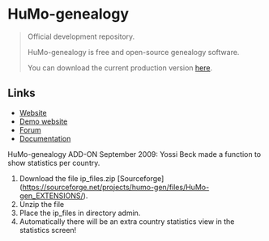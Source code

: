 # HuMo-genealogy

>
> Official development repository.
>
> HuMo-genealogy is free and open-source genealogy software.
>
> You can download the current production version [here](https://github.com/HuubMons/HuMo-genealogy/).
>

## Links

- [Website](https://humo-gen.com)
- [Demo website](https://humo-gen.com/humo-gen/)
- [Forum](https://humo-gen.com/genforum/)
- [Documentation](https://humo-gen.com/wp/humo-genealogy-manual/)



HuMo-genealogy ADD-ON
September 2009: Yossi Beck made a function to show statistics per country.
1) Download the file ip_files.zip [Sourceforge]
(https://sourceforge.net/projects/humo-gen/files/HuMo-gen_EXTENSIONS/).
2) Unzip the file
3) Place the ip_files in directory admin.
4) Automatically there will be an extra country statistics view in the statistics screen!